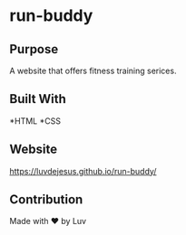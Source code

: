 # run-buddy

## Purpose
A website that offers fitness training serices.


## Built With
*HTML
*CSS


## Website
https://luvdejesus.github.io/run-buddy/


## Contribution
Made with ❤️ by Luv
